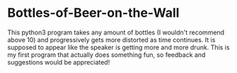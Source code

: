 # Bottles-of-Beer-on-the-Wall
This python3 program takes any amount of bottles (I wouldn't recommend above 10) and progressively gets more distorted as time continues. It is supposed to appear like the speaker is getting more and more drunk.  This is my first program that actually does something fun, so feedback and suggestions would be appreciated!
